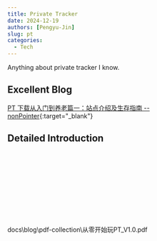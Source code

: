 ```yaml
---
title: Private Tracker
date: 2024-12-19
authors: [Pengyu-Jin]
slug: pt
categories:
  - Tech
---
```


Anything about private tracker I know.
<!-- more -->

## Excellent Blog

[PT 下载从入门到养老篇一：站点介绍及生存指南 -- nonPointer](https://iecho.cc/2019/01/09/PT-%E4%B8%8B%E8%BD%BD%E4%BB%8E%E5%85%A5%E9%97%A8%E5%88%B0%E5%85%BB%E8%80%81/){:target="_blank"}

## Detailed Introduction

<object data="../pdf_collection/从零开始玩PT_V1.0.pdf" type="application/pdf" width="100%" height="800">
    <embed src="../pdf_collection/从零开始玩PT_V1.0.pdf" />
</object>

docs\blog\pdf-collection\从零开始玩PT_V1.0.pdf